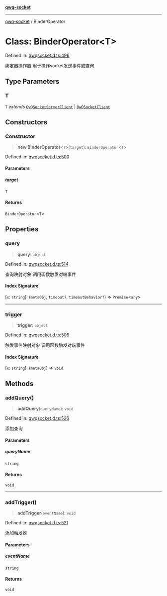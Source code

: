 [**qwq-socket**](../README.md)

***

[qwq-socket](../README.md) / BinderOperator

# Class: BinderOperator\<T\>

Defined in: [qwqsocket.d.ts:496](https://github.com/qwq0/qwqSocket/blob/f6f63c5bd599ebbf32df8b5d1b9d07fafe4c5d1f/dist/qwqsocket.d.ts#L496)

绑定器操作器
用于操作socket发送事件或查询

## Type Parameters

### T

`T` *extends* [`QwQSocketServerClient`](QwQSocketServerClient.md) \| [`QwQSocketClient`](QwQSocketClient.md)

## Constructors

### Constructor

> **new BinderOperator**\<`T`\>(`target`): `BinderOperator`\<`T`\>

Defined in: [qwqsocket.d.ts:500](https://github.com/qwq0/qwqSocket/blob/f6f63c5bd599ebbf32df8b5d1b9d07fafe4c5d1f/dist/qwqsocket.d.ts#L500)

#### Parameters

##### target

`T`

#### Returns

`BinderOperator`\<`T`\>

## Properties

### query

> **query**: `object`

Defined in: [qwqsocket.d.ts:514](https://github.com/qwq0/qwqSocket/blob/f6f63c5bd599ebbf32df8b5d1b9d07fafe4c5d1f/dist/qwqsocket.d.ts#L514)

查询映射对象
调用函数触发对端事件

#### Index Signature

\[`x`: `string`\]: (`metaObj`, `timeout?`, `timeoutBehavior?`) => `Promise`\<`any`\>

***

### trigger

> **trigger**: `object`

Defined in: [qwqsocket.d.ts:506](https://github.com/qwq0/qwqSocket/blob/f6f63c5bd599ebbf32df8b5d1b9d07fafe4c5d1f/dist/qwqsocket.d.ts#L506)

触发事件映射对象
调用函数触发对端事件

#### Index Signature

\[`x`: `string`\]: (`metaObj`) => `void`

## Methods

### addQuery()

> **addQuery**(`queryName`): `void`

Defined in: [qwqsocket.d.ts:526](https://github.com/qwq0/qwqSocket/blob/f6f63c5bd599ebbf32df8b5d1b9d07fafe4c5d1f/dist/qwqsocket.d.ts#L526)

添加查询

#### Parameters

##### queryName

`string`

#### Returns

`void`

***

### addTrigger()

> **addTrigger**(`eventName`): `void`

Defined in: [qwqsocket.d.ts:521](https://github.com/qwq0/qwqSocket/blob/f6f63c5bd599ebbf32df8b5d1b9d07fafe4c5d1f/dist/qwqsocket.d.ts#L521)

添加触发器

#### Parameters

##### eventName

`string`

#### Returns

`void`
